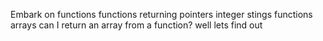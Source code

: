 Embark on functions
functions returning pointers integer
stings functions
arrays
can I return an array from a function? 
well lets find out
